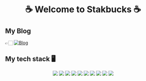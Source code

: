  <div align=center><h1>☕️ Welcome to Stakbucks ☕️</h1></div>

## My Blog

👉🏻 [![Blog](https://img.shields.io/badge/-VELOG-20C997?style=for-the-badge&logo=Velog&logoColor=white)](https://velog.io/@stakbucks) 




## My tech stack 🖥
<div align=center>
<img src="https://img.shields.io/badge/c++-00599C?style=for-the-badge&logo=c%2B%2B&logoColor=white">
<img src="https://img.shields.io/badge/javascript-F7DF1E?style=for-the-badge&logo=javascript&logoColor=FFF"> 
<img src="https://img.shields.io/badge/TypeScript-3178C6?style=for-the-badge&logo=TypeScript&logoColor=black"> 
<img src="https://img.shields.io/badge/html5-E34F26?style=for-the-badge&logo=html5&logoColor=white"> 
<img src="https://img.shields.io/badge/css-1572B6?style=for-the-badge&logo=css3&logoColor=white">
<img src="https://img.shields.io/badge/react-61DAFB?style=for-the-badge&logo=react&logoColor=black"> 
<img src="https://img.shields.io/badge/node.js-339933?style=for-the-badge&logo=Node.js&logoColor=white">
<img src="https://img.shields.io/badge/express-000000?style=for-the-badge&logo=express&logoColor=white">
<img src="https://img.shields.io/badge/github-181717?style=for-the-badge&logo=github&logoColor=white">
<img src="https://img.shields.io/badge/git-F05032?style=for-the-badge&logo=git&logoColor=white">
</div>



